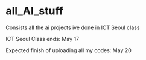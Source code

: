 # all_AI_stuff
Consists all the ai projects ive done in ICT Seoul class

ICT Seoul Class ends: May 17

Expected finish of uploading all my codes: May 20
